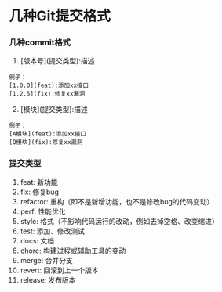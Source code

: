 # 几种Git提交格式

### 几种commit格式
1. \[版本号\]\(提交类型\):描述
```
例子：
[1.0.0](feat):添加xx接口
[1.2.5](fix):修复xx漏洞
```
2. \[模块\]\(提交类型\):描述
```
例子：
[A模块](feat):添加xx接口
[B模块](fix):修复xx漏洞
```

### 提交类型
1. feat: 新功能
2. fix: 修复bug
3. refactor: 重构（即不是新增功能，也不是修改bug的代码变动）
4. perf: 性能优化
5. style: 格式（不影响代码运行的改动，例如去掉空格、改变缩进）
6. test: 添加、修改测试
7. docs: 文档
8. chore: 构建过程或辅助工具的变动
9. merge: 合并分支
10. revert: 回滚到上一个版本
11. release: 发布版本
